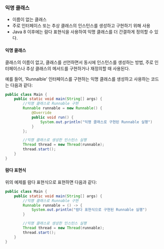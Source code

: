 ### 익명 클래스
- 이름이 없는 클래스
- 주로 인터페이스 또는 추상 클래스의 인스턴스를 생성하고 구현하기 위해 사용
- Java 8 이후에는 람다 표현식을 사용하여 익명 클래스를 더 간결하게 정의할 수 있다.

#### 익명 클래스
클래스의 이름이 없고, 클래스를 선언하면서 동시에 인스턴스를 생성하는 방법, 주로 인터페이스나 추상 클래스의 메서드를 구현하거나 재정의할 때 사용된다.

예를 들어, 'Runnalble' 인터페이스를 구현하는 익명 클래스를 생성하고 사용하는 코드는 다음과 같다:
```java
public class Main {
	public static void main(String[] args) {
		//익명 클래스로 Runnable 구현
		Runnable runnable = new Runnable() {
			@Override
			public void run() {
				System.out.println("익명 클래스로 구현된 Runnable 실행")
			}
		};

		//익명 클래스로 생성한 인스턴스 실행
		Thread thread = new Thread(runnable);
		thread.start();
	}
}
```


#### 람다 표현식
위의 예제를 람다 표현식으로 표현하면 다음과 같다:
```java
public class Main {
	public static void main(String[] args) {
		//익명 클래스로 Runnable 구현
		Runnable runnable = () -> {
			System.out.println("람다 표현식으로 구현된 Runnable 실행")
		}

		//익명 클래스로 생성한 인스턴스 실행
		Thread thread = new Thread(runnable);
		thread.start();
	}
}
```


